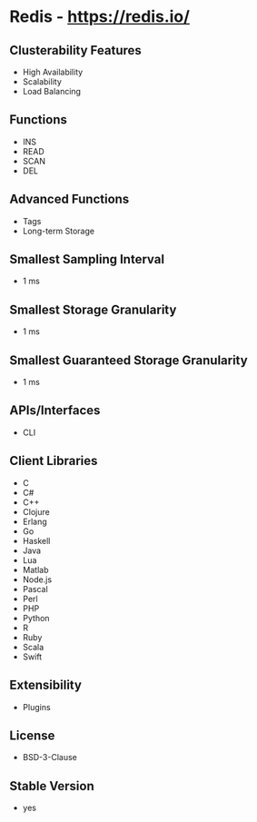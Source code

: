 # Redis - https://redis.io/

## Clusterability Features
- High Availability
- Scalability
- Load Balancing

## Functions
- INS
- READ
- SCAN
- DEL

## Advanced Functions
- Tags
- Long-term Storage

## Smallest Sampling Interval
- 1 ms

## Smallest Storage Granularity
- 1 ms

## Smallest Guaranteed Storage Granularity
- 1 ms

## APIs/Interfaces
- CLI

## Client Libraries
- C
- C#
- C++
- Clojure
- Erlang
- Go
- Haskell
- Java
- Lua
- Matlab
- Node.js
- Pascal
- Perl
- PHP
- Python
- R 
- Ruby
- Scala
- Swift

## Extensibility
- Plugins

## License
- BSD-3-Clause

## Stable Version
- yes
